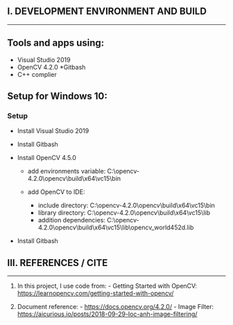 ## **I. DEVELOPMENT ENVIRONMENT AND BUILD**


---
## **Tools and apps using:**


*   Visual Studio 2019
*   OpenCV 4.2.0
*Gitbash
*   C++ complier

## **Setup for Windows 10**:
### **Setup**


-   Install Visual Studio 2019
-   Install Gitbash
-   Install OpenCV 4.5.0

      + add environments variable: C:\opencv-4.2.0\opencv\build\x64\vc15\bin

      + add OpenCV to IDE:
          + include directory: C:\opencv-4.2.0\opencv\build\x64\vc15\bin
          + library directory: C:\opencv-4.2.0\opencv\build\x64\vc15\lib
          + addition dependencies: C:\opencv-4.2.0\opencv\build\x64\vc15\lib\opencv_world452d.lib

-   Install Gitbash

## **III. REFERENCES / CITE**

---


1.   In this project, I use code from:
    - Getting Started with OpenCV: https://learnopencv.com/getting-started-with-opencv/

2.   Document reference:
    - https://docs.opencv.org/4.2.0/
    - Image Filter: https://aicurious.io/posts/2018-09-29-loc-anh-image-filtering/






